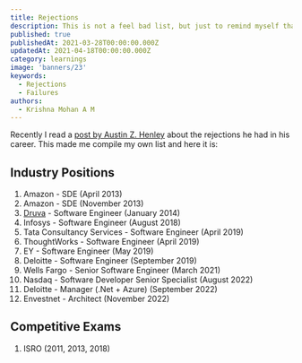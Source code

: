 ```yaml
---
title: Rejections
description: This is not a feel bad list, but just to remind myself that whatever happens life must go on.
published: true
publishedAt: 2021-03-28T00:00:00.000Z
updatedAt: 2021-04-18T00:00:00.000Z
category: learnings
image: 'banners/23'
keywords:  
  - Rejections
  - Failures
authors:
  - Krishna Mohan A M
---
```


Recently I read a [post by Austin Z. Henley](https://web.eecs.utk.edu/~azh/blog/allmyrejections.html) about the rejections he had in his career. This made me compile my own list and here it is: 

## Industry Positions

1. Amazon - SDE (April 2013)
2. Amazon - SDE (November 2013)
3. [Druva](https://www.druva.com/) - Software Engineer (January 2014)
4. Infosys - Software Engineer (August 2018)
5. Tata Consultancy Services - Software Engineer (April 2019)
6. ThoughtWorks - Software Engineer (April 2019)
7. EY - Software Engineer (May 2019)
8. Deloitte - Software Engineer (September 2019)
9. Wells Fargo - Senior Software Engineer (March 2021)
10. Nasdaq - Software Developer Senior Specialist (August 2022)
11. Deloitte - Manager (.Net + Azure) (September 2022)
12. Envestnet - Architect (November 2022)

## Competitive Exams

1. ISRO (2011, 2013, 2018)
